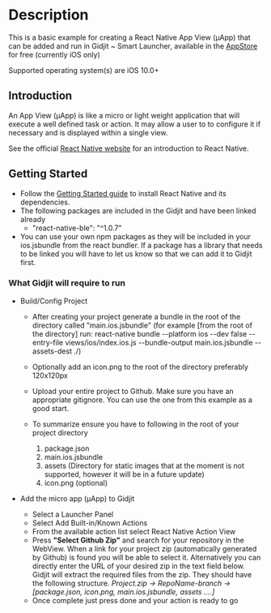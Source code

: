 # Description

This is a basic example for creating a React Native App View (μApp) that can be added and run in Gidjit ~ Smart Launcher, available in the [AppStore](https://itunes.apple.com/us/app/gidjit-smart-launcher/id1179176359?at=1001lnP4&mt=8)
 for free (currently iOS only)
 
Supported operating system(s) are iOS 10.0+
 
## Introduction

An App View (μApp) is like a micro or light weight application that will execute a well defined task or action. It may allow a user to to configure it if necessary and is displayed within a single view.

See the official [React Native website](https://facebook.github.io/react-native/) for an introduction to React Native.

## Getting Started

- Follow the [Getting Started guide](https://facebook.github.io/react-native/docs/getting-started.html) to install React Native and its dependencies.
- The following packages are included in the Gidjit and have been linked already
	* "react-native-ble": "^1.0.7"
- You can use your own npm packages as they will be included in your ios.jsbundle from the react bundler. If a package has a library that needs to be linked you will have to let us know so that we can add it to Gidjit first.  

### What Gidjit will require to run

* Build/Config Project 

	- After creating your project generate a bundle in the root of the directory called "main.ios.jsbundle" (for example [from the root of the directory] run: react-native bundle --platform ios --dev false --entry-file views/ios/index.ios.js --bundle-output main.ios.jsbundle --assets-dest ./)
	- Optionally add an icon.png to the root of the directory preferably 120x120px
	- Upload your entire project to Github. Make sure you have an appropriate gitignore. You can use the one from this example as a good start. 
	- To summarize ensure you have to following in the root of your project directory 
 
		1. package.json
		2. main.ios.jsbundle
		3. assets (Directory for static images that at the moment is not supported, however it will be in a future update)
		4. icon.png (optional)


* Add the micro app (μApp) to Gidjit 
 
	- Select a Launcher Panel
	- Select Add Built-in/Known Actions 
	- From the available action list select React Native Action View
	- Press **"Select Github Zip"** and search for your repository in the WebView. When a link for your project zip (automatically generated by Github) is found you will be able to select it. Alternatively you can directly enter the URL of your desired zip in the text field below. Gidjit will extract the required files from the zip. They should have the following structure. _Project.zip -> RepoName-branch -> [package.json, icon.png, main.ios.jsbundle, assets ....]_
	- Once complete just press done and your action is ready to go
 
 
 
 
 
 

 

 
